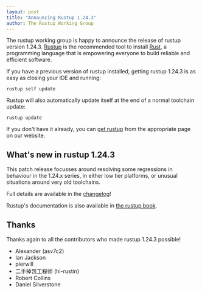 ```yaml
---
layout: post
title: "Announcing Rustup 1.24.3"
author: The Rustup Working Group
---
```


The rustup working group is happy to announce the release of rustup version 1.24.3. [Rustup][install] is the recommended tool to install [Rust][rust], a programming language that is empowering everyone to build reliable and efficient software.

If you have a previous version of rustup installed, getting rustup 1.24.3 is as easy as closing your IDE and running:

```
rustup self update
```

Rustup will also automatically update itself at the end of a normal toolchain update:

```
rustup update
```

If you don't have it already, you can [get rustup][install] from the appropriate page on our website.

[rust]: https://www.rust-lang.org
[install]: https://rustup.rs

## What's new in rustup 1.24.3

This patch release focusses around resolving some regressions in behaviour in
the 1.24.x series, in either low tier platforms, or unusual situations around
very old toolchains.

Full details are available in the [changelog]!

Rustup's documentation is also available in [the rustup book][book].

[changelog]: https://github.com/rust-lang/rustup/blob/stable/CHANGELOG.md
[book]: https://rust-lang.github.io/rustup/

## Thanks

Thanks again to all the contributors who made rustup 1.24.3 possible!

- Alexander (asv7c2)
- Ian Jackson
- pierwill
- 二手掉包工程师 (hi-rustin)
- Robert Collins
- Daniel Silverstone
